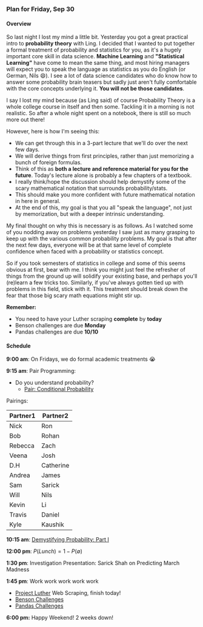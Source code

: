 ### Plan for Friday, Sep 30

#### Overview

So last night I lost my mind a little bit.  Yesterday you got a great practical intro to **probability theory** with Ling.  I decided that I wanted to put together a formal treatment of probability and statistics for you, as it's a hugely important core skill in data science.  **Machine Learning** and **"Statistical Learning"** have come to mean the same thing, and most hiring managers will expect you to speak the language as statistics as you do English (or German, Nils :smile:).  I see a lot of data science candidates who do know how to answer some probability brain teasers but sadly just aren't fully comfortable with the core concepts underlying it.  **You will not be those candidates**.

I say I lost my mind because (as Ling said) of course Probability Theory is a whole college course in itself and then some.  Tackling it in a morning is not realistic.  So after a whole night spent on a notebook, there is still so much more out there!

However, here is how I'm seeing this:
- We can get through this in a 3-part lecture that we'll do over the next few days.
- We will derive things from first principles, rather than just memorizing a bunch of foreign formulas.
- Think of this as **both a lecture and reference material for you for the future**.  Today's lecture alone is probably a few chapters of a textbook.
- I really think/hope the discussion should help demystify some of the scary mathematical notation that surrounds probability/stats.
- This should make you more confident with future mathematical notation in here in general.
- At the end of this, my goal is that you all "speak the language", not just by memorization, but with a deeper intrinsic understanding.

My final thought on why this is necessary is as follows.  As I watched some of you nodding away on problems yesterday I saw just as many grasping to keep up with the various common probability problems.  My goal is that after the next few days, everyone will be at that same level of complete confidence when faced with a probability or statistics concept.

So if you took semesters of statistics in college and some of this seems obvious at first, bear with me.  I think you might just feel the refresher of things from the ground up will solidify your existing base, and perhaps you'll (re)learn a few tricks too.  Similarly, if you've always gotten tied up with problems in this field, stick with it.  This treatment should break down the fear that those big scary math equations might stir up.

**Remember:**
* You need to have your Luther scraping **complete** by **today**
* Benson challenges are due **Monday**
* Pandas challenges are due **10/10**

#### Schedule

**9:00 am**: On Fridays, we do formal academic treatments :sob:

**9:15 am**: Pair Programming:
* Do you understand probability?
  * [Pair: Conditional Probability](pair-conditional-prob.md)

Pairings:  

| Partner1 | Partner2|
|----------|---------|
| Nick | Ron |
| Bob | Rohan |
| Rebecca | Zach |
| Veena | Josh |
| D.H | Catherine |
| Andrea | James |
| Sam | Sarick |
| Will | Nils |
| Kevin | Li |
| Travis | Daniel |
| Kyle | Kaushik |

**10:15 am**: [Demystifying Probability: Part I](Demystifying_Probability.ipynb)

**12:00 pm**: $P(Lunch) = 1 - P(\emptyset)$

**1:30 pm**: Investigation Presentation: Sarick Shah on Predicting March Madness

**1:45 pm**: Work work work work work
* [Project Luther](/projects/02-luther) Web Scraping, finish today!
* [Benson Challenges](/challenges/01-data_munging)
* [Pandas Challenges](/challenges/02-pandas)

**6:00 pm:** Happy Weekend!  2 weeks down!
